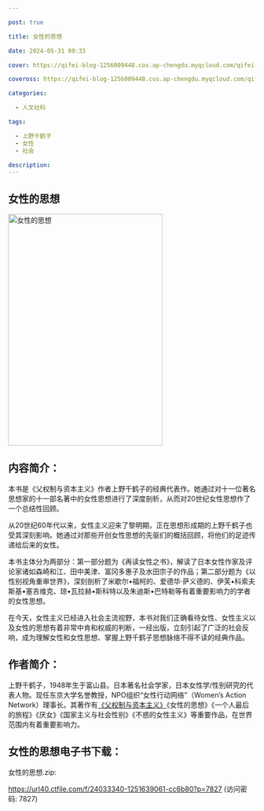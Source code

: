 ```yaml
---

post: true

title: 女性的思想

date: 2024-05-31 09:33

cover: https://qifei-blog-1256009448.cos.ap-chengdu.myqcloud.com/qifei-blog/s34306160.jpg

coveross: https://qifei-blog-1256009448.cos.ap-chengdu.myqcloud.com/qifei-blog/s34306160.jpg

categories:

  - 人文社科

tags:

  - 上野千鹤子
  - 女性
  - 社会

description:
---
```


## 女性的思想

<img alt="女性的思想" class="aligncenter loading" data-was-processed="true" decoding="async" fetchpriority="high" height="471" src="https://qifei-blog-1256009448.cos.ap-chengdu.myqcloud.com/qifei-blog/s34306160.jpg" style="cursor: zoom-in;" width="314"/>

## 内容简介：

本书是《父权制与资本主义》作者上野千鹤子的经典代表作。她通过对十一位著名思想家的十一部名著中的女性思想进行了深度剖析，从而对20世纪女性思想作了一个总结性回顾。

从20世纪60年代以来，女性主义迎来了黎明期，正在思想形成期的上野千鹤子也受其深刻影响。她通过对那些开创女性思想的先驱们的概括回顾，将他们的足迹传递给后来的女性。

本书主体分为两部分：第一部分题为《再读女性之书》，解读了日本女性作家及评论家诸如森崎和江、田中美津、富冈多惠子及水田宗子的作品；第二部分题为《以性别视角重审世界》，深刻剖析了米歇尔•福柯的、爱德华·萨义德的、伊芙•科索夫斯基•塞吉维克、琼•瓦拉赫•斯科特以及朱迪斯•巴特勒等有着重要影响力的学者的女性思想。

在今天，女性主义已经进入社会主流视野，本书对我们正确看待女性、女性主义以及女性的思想有着非常中肯和权威的判断，一经出版，立刻引起了广泛的社会反响，成为理解女性和女性思想、掌握上野千鹤子思想脉络不得不读的经典作品。

## 作者简介：

上野千鹤子，1948年生于富山县。日本著名社会学家，日本女性学/性别研究的代表人物。现任东京大学名誉教授，NPO组织“女性行动网络”（Women’s Action Network）理事长。其著作有<a href="https://www.huibooks.com/3847.html">《父权制与资本主义》</a>《女性的思想》《一个人最后的旅程》《厌女》《国家主义与社会性别》《不惑的女性主义》等重要作品，在世界范围内有着重要影响力。

## 女性的思想电子书下载：

女性的思想.zip: 

https://url40.ctfile.com/f/24033340-1251639061-cc6b80?p=7827 (访问密码: 7827)
